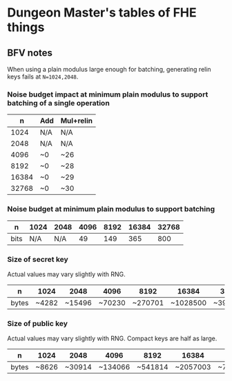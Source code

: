 # Dungeon Master's tables of FHE things

## BFV notes

When using a plain modulus large enough for batching, generating relin keys fails at `N=1024,2048`.

### Noise budget impact at minimum plain modulus to support batching of a single operation

| n     | Add  | Mul+relin |
|-------|------|-----------|
| 1024  | N/A  | N/A       |
| 2048  | N/A  | N/A       |
| 4096  | ~0   | ~26       |
| 8192  | ~0   | ~28       |
| 16384 | ~0   | ~29       |
| 32768 | ~0   | ~30       |

### Noise budget at minimum plain modulus to support batching

| n    | 1024 | 2048 | 4096 | 8192 | 16384 | 32768 |
|------|------|------|------|------|-------|-------|
| bits | N/A  | N/A  | 49   | 149  | 365   | 800   |

### Size of secret key 

Actual values may vary slightly with RNG.

| n     | 1024  | 2048   | 4096   | 8192    | 16384    | 32768    |
|-------|-------|--------|--------|---------|----------|----------|
| bytes | ~4282 | ~15496 | ~70230 | ~270701 | ~1028500 | ~3950099 |

### Size of public key

Actual values may vary slightly with RNG. Compact keys are half as large.

| n     | 1024  | 2048   | 4096    | 8192    | 16384    | 32768    |
|-------|-------|--------|---------|---------|----------|----------|
| bytes | ~8626 | ~30914 | ~134066 | ~541814 | ~2057003 | ~7900377 |
